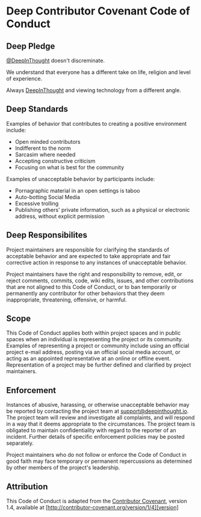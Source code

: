 # Deep Contributor Covenant Code of Conduct

## Deep Pledge

[@DeepInThought](https://github.com/DeepInThought) doesn't discreminate.  

We understand that everyone has a different take on life, religion and level of experience.  

Always [DeepInThought](https://www.deepinthought.io) and viewing technology from a different angle.

## Deep Standards

Examples of behavior that contributes to creating a positive environment include:

* Open minded contributors
* Indifferent to the norm
* Sarcasim where needed
* Accepting constructive criticism
* Focusing on what is best for the community

Examples of unacceptable behavior by participants include:

* Pornagraphic material in an open settings is taboo
* Auto-botting Social Media
* Excessive trolling
* Publishing others' private information, such as a physical or electronic address, without explicit permission

## Deep Responsibilites

Project maintainers are responsible for clarifying the standards of acceptable behavior and are expected to take appropriate and fair corrective action in response to any instances of unacceptable behavior.

Project maintainers have the right and responsibility to remove, edit, or reject comments, commits, code, wiki edits, issues, and other contributions that are not aligned to this Code of Conduct, or to ban temporarily or permanently any contributor for other behaviors that they deem inappropriate, threatening, offensive, or harmful.

## Scope

This Code of Conduct applies both within project spaces and in public spaces when an individual is representing the project or its community. Examples of representing a project or community include using an official project e-mail address, posting via an official social media account, or acting as an appointed representative at an online or offline event. Representation of a project may be further defined and clarified by project maintainers.

## Enforcement

Instances of abusive, harassing, or otherwise unacceptable behavior may be reported by contacting the project team at support@deepinthought.io. The project team will review and investigate all complaints, and will respond in a way that it deems appropriate to the circumstances. The project team is obligated to maintain confidentiality with regard to the reporter of an incident. Further details of specific enforcement policies may be posted separately.

Project maintainers who do not follow or enforce the Code of Conduct in good faith may face temporary or permanent repercussions as determined by other members of the project's leadership.

## Attribution

This Code of Conduct is adapted from the [Contributor Covenant][homepage], version 1.4, available at [http://contributor-covenant.org/version/1/4][version]

[homepage]: http://contributor-covenant.org
[version]: http://contributor-covenant.org/version/1/4/
